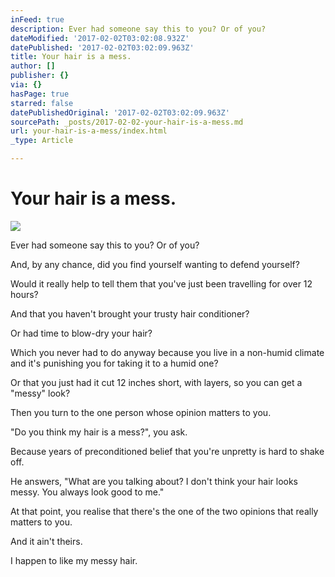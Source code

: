 ```yaml
---
inFeed: true
description: Ever had someone say this to you? Or of you?
dateModified: '2017-02-02T03:02:08.932Z'
datePublished: '2017-02-02T03:02:09.963Z'
title: Your hair is a mess.
author: []
publisher: {}
via: {}
hasPage: true
starred: false
datePublishedOriginal: '2017-02-02T03:02:09.963Z'
sourcePath: _posts/2017-02-02-your-hair-is-a-mess.md
url: your-hair-is-a-mess/index.html
_type: Article

---
```

# Your hair is a mess.
![](https://the-grid-user-content.s3-us-west-2.amazonaws.com/d740ba2f-0f32-485e-ac94-4a8161b9614f.jpg)

Ever had someone say this to you? Or of you?

And, by any chance, did you find yourself wanting to defend yourself?

Would it really help to tell them that you've just been travelling for over 12 hours?

And that you haven't brought your trusty hair conditioner?

Or had time to blow-dry your hair? 

Which you never had to do anyway because you live in a non-humid climate and it's punishing you for taking it to a humid one?

Or that you just had it cut 12 inches short, with layers, so you can get a "messy" look?

Then you turn to the one person whose opinion matters to you.

"Do you think my hair is a mess?", you ask. 

Because years of preconditioned belief that you're unpretty is hard to shake off.

He answers, "What are you talking about? I don't think your hair looks messy. You always look good to me."

At that point, you realise that there's the one of the two opinions that really matters to you. 

And it ain't theirs.

I happen to like my messy hair.